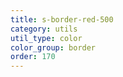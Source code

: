 ```yaml
---
title: s-border-red-500
category: utils
util_type: color
color_group: border
order: 170
---
```

<div class="s-border-red-500"></div>